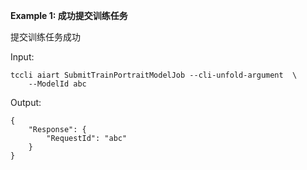 **Example 1: 成功提交训练任务**

提交训练任务成功

Input: 

```
tccli aiart SubmitTrainPortraitModelJob --cli-unfold-argument  \
    --ModelId abc
```

Output: 
```
{
    "Response": {
        "RequestId": "abc"
    }
}
```

